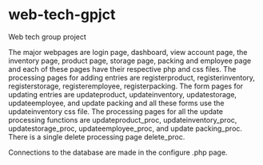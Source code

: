# web-tech-gpjct
Web tech group project

The major webpages are login page, dashboard, view account page, the inventory page, product page, storage page, 
packing and employee page and each of these pages have their respective php and css files. 
The processing pages for adding entries are registerproduct, registerinventory, registerstorage, 
registeremployee, registerpacking. The form pages for updating entries are updateproduct, 
updateinventory, updatestorage, updateemployee, and update packing and all these forms use the updateinventory css file. 
The processing pages for all the update processing functions are updateproduct_proc, updateinventory_proc, updatestorage_proc, 
updateemployee_proc, and update packing_proc. There is a single delete processing page delete_proc.

Connections to the database are made in the configure .php page.
